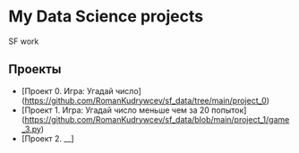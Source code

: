 # My Data Science projects

SF work

## Проекты
* [Проект 0. Игра: Угадай число] (https://github.com/RomanKudrywcev/sf_data/tree/main/project_0)
* [Проект 1. Игра: Угадай число меньше чем за 20 попыток] (https://github.com/RomanKudrywcev/sf_data/blob/main/project_1/game_3.py)
* [Проект 2. __]
